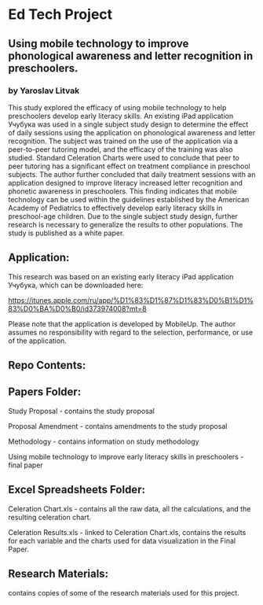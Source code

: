 # Ed Tech Project
## Using mobile technology to improve phonological awareness and letter recognition in preschoolers.
### by Yaroslav Litvak

This study explored the efficacy of using mobile technology to help preschoolers develop early literacy skills. An existing iPad application Учубука was used in a single subject study design to determine the effect of daily sessions using the application on phonological awareness and letter recognition. The subject was trained on the use of the application via a peer-to-peer tutoring model, and the efficacy of the training was also studied. Standard Celeration Charts were used to conclude that peer to peer tutoring has a significant effect on treatment compliance in preschool subjects. The author further concluded that daily treatment sessions with an application designed to improve literacy increased letter recognition and phonetic awareness in preschoolers. This finding indicates that mobile technology can be used within the guidelines established by the American Academy of Pediatrics to effectively develop early literacy skills in preschool-age children. Due to the single subject study design, further research is necessary to generalize the results to other populations. The study is published as a white paper.

## Application:

This research was based on an existing early literacy iPad application Учубука, which can be downloaded here:

https://itunes.apple.com/ru/app/%D1%83%D1%87%D1%83%D0%B1%D1%83%D0%BA%D0%B0/id373974008?mt=8

Please note that the application is developed by MobileUp. The author assumes no responsibility with regard to the selection, performance, or use of the application.

## Repo Contents:

Papers Folder:
--------------
Study Proposal - contains the study proposal

Proposal Amendment - contains amendments to the study proposal

Methodology - contains information on study methodology

Using mobile technology to improve early literacy skills in preschoolers - final paper

Excel Spreadsheets Folder:
--------------------------
Celeration Chart.xls - contains all the raw data, all the calculations, and the resulting celeration chart.

Celeration Results.xls - linked to Celeration Chart.xls, contains the results for each variable and the charts used for data visualization in the Final Paper.

Research Materials:
----------------
contains copies of some of the research materials used for this project.


